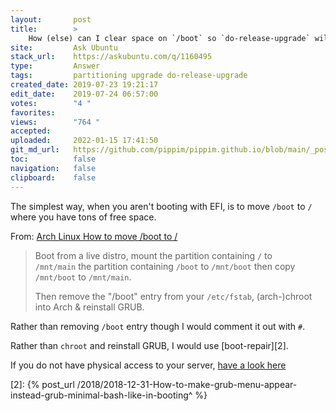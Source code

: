 ```yaml
---
layout:       post
title:        >
    How (else) can I clear space on `/boot` so `do-release-upgrade` will work?
site:         Ask Ubuntu
stack_url:    https://askubuntu.com/q/1160495
type:         Answer
tags:         partitioning upgrade do-release-upgrade
created_date: 2019-07-23 19:21:17
edit_date:    2019-07-24 06:57:00
votes:        "4 "
favorites:    
views:        "764 "
accepted:     
uploaded:     2022-01-15 17:41:50
git_md_url:   https://github.com/pippim/pippim.github.io/blob/main/_posts/2019/2019-07-23-How-^else^-can-I-clear-space-on-`^boot`-so-`do-release-upgrade`-will-work^.md
toc:          false
navigation:   false
clipboard:    false
---
```


The simplest way, when you aren't booting with EFI, is to move `/boot` to `/` where you have tons of free space.

From: [Arch Linux How to move /boot to /][1]

> Boot from a live distro, mount the partition containing `/` to  
> `/mnt/main` the partition containing `/boot` to `/mnt/boot` then copy  
> `/mnt/boot` to `/mnt/main`.  
>   
> Then remove the "/boot" entry from your `/etc/fstab`, (arch-)chroot  
> into Arch & reinstall GRUB.  

Rather than removing `/boot` entry though I would comment it out with `#`.

Rather than `chroot` and reinstall GRUB, I would use [boot-repair][2].

If you do not have physical access to your server, [have a look here](https://askubuntu.com/questions/1160618/how-do-i-resize-partitions-when-i-dont-have-physical-access-to-a-remote-server)

  [1]: https://bbs.archlinux.org/viewtopic.php?id=182901
  [2]: {% post_url /2018/2018-12-31-How-to-make-grub-menu-appear-instead-grub-minimal-bash-like-in-booting^ %}
